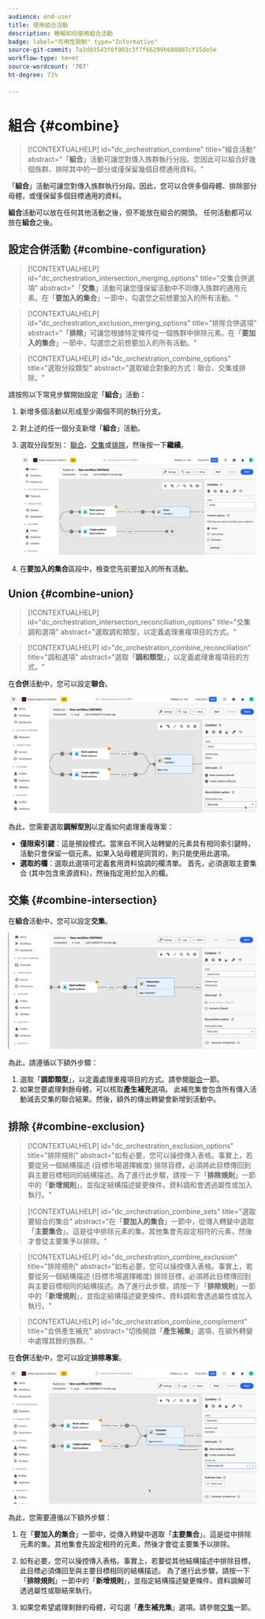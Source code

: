 ```yaml
---
audience: end-user
title: 使用組合活動
description: 瞭解如何使用組合活動
badge: label="可用性限制" type="Informative"
source-git-commit: 7a3d03543f6f903c3f7f66299b600807cf15de5e
workflow-type: tm+mt
source-wordcount: '767'
ht-degree: 71%

---
```



# 組合 {#combine}

>[!CONTEXTUALHELP]
>id="dc_orchestration_combine"
>title="組合活動"
>abstract="「**組合**」活動可讓您對傳入族群執行分段。您因此可以組合好幾個族群、排除其中的一部分或僅保留幾個目標通用資料。"

「**組合**」活動可讓您對傳入族群執行分段。因此，您可以合併多個母體、排除部分母體，或僅保留多個目標通用的資料。

**組合**&#x200B;活動可以放在任何其他活動之後，但不能放在組合的開頭。 任何活動都可以放在&#x200B;**組合**&#x200B;之後。

## 設定合併活動 {#combine-configuration}

>[!CONTEXTUALHELP]
>id="dc_orchestration_intersection_merging_options"
>title="交集合併選項"
>abstract="「**交集**」活動可讓您僅保留活動中不同傳入族群的通用元素。在「**要加入的集合**」一節中，勾選您之前想要加入的所有活動。"

>[!CONTEXTUALHELP]
>id="dc_orchestration_exclusion_merging_options"
>title="排除合併選項"
>abstract="「**排除**」可讓您根據特定條件從一個族群中排除元素。在「**要加入的集合**」一節中，勾選您之前想要加入的所有活動。"

>[!CONTEXTUALHELP]
>id="dc_orchestration_combine_options"
>title="選取分段類型"
>abstract="選取組合對象的方式：聯合、交集或排除。"

請按照以下常見步驟開始設定「**組合**」活動：

1. 新增多個活動以形成至少兩個不同的執行分支。

1. 對上述的任一個分支新增「**組合**」活動。

1. 選取分段型別： [聯合](#union)、[交集](#intersection)或[排除](#exclusion)，然後按一下&#x200B;**繼續**。

   ![](../assets/combine.png)

1. 在&#x200B;**要加入的集合**&#x200B;區段中，檢查您先前要加入的所有活動。

## Union {#combine-union}

>[!CONTEXTUALHELP]
>id="dc_orchestration_intersection_reconciliation_options"
>title="交集調和選項"
>abstract="選取調和類型，以定義處理重複項目的方式。"

>[!CONTEXTUALHELP]
>id="dc_orchestration_combine_reconciliation"
>title="調和選項"
>abstract="選取「**調和類型**」，以定義處理重複項目的方式。"

在&#x200B;**合併**&#x200B;活動中，您可以設定&#x200B;**聯合**。

![](../assets/combine-union.png)

為此，您需要選取&#x200B;**調解型別**&#x200B;以定義如何處理重複專案：

* **僅限索引鍵**：這是預設模式。當來自不同入站轉變的元素具有相同索引鍵時，活動只會保留一個元素。如果入站母體是同質的，則只能使用此選項。
* **選取的欄**：選取此選項可定義套用資料協調的欄清單。 首先，必須選取主要集合 (其中包含來源資料)，然後指定用於加入的欄。

## 交集 {#combine-intersection}

在&#x200B;**組合**&#x200B;活動中，您可以設定&#x200B;**交集**。

![](../assets/combine-intersection.png)

為此，請遵循以下額外步驟：

1. 選取「**調節類型**」，以定義處理重複項目的方式。請參閱[聯合](#union)一節。
1. 如果您要處理剩餘母體，可以核取&#x200B;**產生補充**&#x200B;選項。 此補充集會包含所有傳入活動減去交集的聯合結果。然後，額外的傳出轉變會新增到活動中。

## 排除 {#combine-exclusion}

>[!CONTEXTUALHELP]
>id="dc_orchestration_exclusion_options"
>title="排除規則"
>abstract="如有必要，您可以操控傳入表格。事實上，若要從另一個結構描述 (目標市場選擇維度) 排除目標，必須將此目標傳回到與主要目標相同的結構描述。為了進行此步驟，請按一下「**排除規則**」一節中的「**新增規則**」，並指定結構描述變更條件。資料調和會透過屬性或加入執行。"

>[!CONTEXTUALHELP]
>id="dc_orchestration_combine_sets"
>title="選取要組合的集合"
>abstract="在「**要加入的集合**」一節中，從傳入轉變中選取「**主要集合**」。這是從中排除元素的集。其他集會先設定相符的元素，然後才會從主要集予以排除。"

>[!CONTEXTUALHELP]
>id="dc_orchestration_combine_exclusion"
>title="排除規則"
>abstract="如有必要，您可以操控傳入表格。事實上，若要從另一個結構描述 (目標市場選擇維度) 排除目標，必須將此目標傳回到與主要目標相同的結構描述。為了進行此步驟，請按一下「**排除規則**」一節中的「**新增規則**」，並指定結構描述變更條件。資料調和會透過屬性或加入執行。"

>[!CONTEXTUALHELP]
>id="dc_orchestration_combine_complement"
>title="合併產生補充"
>abstract="切換開啟「**產生補集**」選項，在額外轉變中處理其餘的族群。"

在&#x200B;**合併**&#x200B;活動中，您可以設定&#x200B;**排除專案**。

![](../assets/combine-exclusion.png)

為此，您需要遵循以下額外步驟：

1. 在「**要加入的集合**」一節中，從傳入轉變中選取「**主要集合**」。這是從中排除元素的集。其他集會先設定相符的元素，然後才會從主要集予以排除。

1. 如有必要，您可以操控傳入表格。事實上，若要從其他結構描述中排除目標，此目標必須傳回至與主要目標相同的結構描述。 為了進行此步驟，請按一下「**排除規則**」一節中的「**新增規則**」，並指定結構描述變更條件。資料調解可透過屬性或聯結來執行。<!-- pas compris-->
1. 如果您希望處理剩餘的母體，可勾選「**產生補充集**」選項。請參閱[交集](#intersection)一節。

<!--
## Examples{#combine-examples}

In the following example, we are using a **Combine** activity and we add a **union** to retrieves all the profiles of the two queries: persons between 18 and 27 years old and persons between 34 and 40 years old.

![](../assets/workflow-union-example.png)

The following example shows the **intersection** between two query activities. It is being used here to retrieve profiles who are between 18 to 27 years old and whose email address has been provided.

![](../assets/workflow-intersection-example.png)

The following **exclusion** example shows two queries configured to filter profiles who are between 18 and 27 years old and have an Adobe email domain. The profiles with an Adobe email domain are then excluded from the first set. 

![](../assets/workflow-exclusion-example.png)
-->
